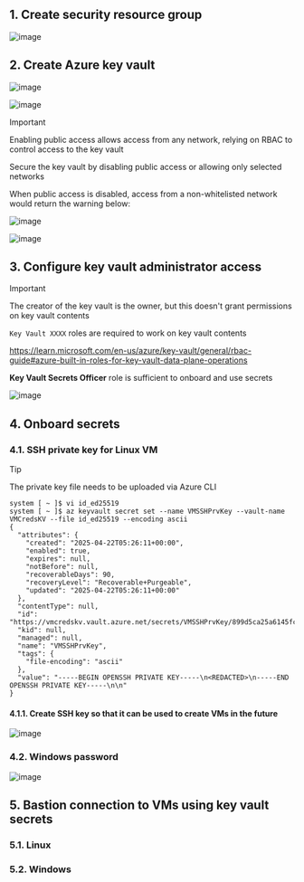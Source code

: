 ## 1. Create security resource group

![image](https://github.com/user-attachments/assets/43c84b75-6087-4408-8624-b670bc677a97)

## 2. Create Azure key vault

![image](https://github.com/user-attachments/assets/e7cccf42-06a5-4f10-a917-9981d4685310)

![image](https://github.com/user-attachments/assets/95719382-f88b-479a-89d9-351d1c43df17)

> [!Important]
>
> Enabling public access allows access from any network, relying on RBAC to control access to the key vault
>
> Secure the key vault by disabling public access or allowing only selected networks
>
> When public access is disabled, access from a non-whitelisted network would return the warning below:
> 
> ![image](https://github.com/user-attachments/assets/93b4bf0d-6cd7-45dd-a3b3-87618e002eef)

![image](https://github.com/user-attachments/assets/f9a698d1-2742-4a50-95f5-31fa0835fe49)

## 3. Configure key vault administrator access

> [!Important]
>
> The creator of the key vault is the owner, but this doesn't grant permissions on key vault contents
>
> `Key Vault XXXX` roles are required to work on key vault contents
>
> https://learn.microsoft.com/en-us/azure/key-vault/general/rbac-guide#azure-built-in-roles-for-key-vault-data-plane-operations

**Key Vault Secrets Officer** role is sufficient to onboard and use secrets

![image](https://github.com/user-attachments/assets/319cb7b1-244b-45bb-b6d4-aca4a3b2ee79)

## 4. Onboard secrets

### 4.1. SSH private key for Linux VM

> [!Tip]
>
> The private key file needs to be uploaded via Azure CLI

```pwsh
system [ ~ ]$ vi id_ed25519
system [ ~ ]$ az keyvault secret set --name VMSSHPrvKey --vault-name VMCredsKV --file id_ed25519 --encoding ascii
{
  "attributes": {
    "created": "2025-04-22T05:26:11+00:00",
    "enabled": true,
    "expires": null,
    "notBefore": null,
    "recoverableDays": 90,
    "recoveryLevel": "Recoverable+Purgeable",
    "updated": "2025-04-22T05:26:11+00:00"
  },
  "contentType": null,
  "id": "https://vmcredskv.vault.azure.net/secrets/VMSSHPrvKey/899d5ca25a6145fcbedf5249bb06a31b",
  "kid": null,
  "managed": null,
  "name": "VMSSHPrvKey",
  "tags": {
    "file-encoding": "ascii"
  },
  "value": "-----BEGIN OPENSSH PRIVATE KEY-----\n<REDACTED>\n-----END OPENSSH PRIVATE KEY-----\n\n"
}
```

#### 4.1.1. Create SSH key so that it can be used to create VMs in the future

![image](https://github.com/user-attachments/assets/254f290e-da61-4b99-90ea-997bb679d651)

### 4.2. Windows password

![image](https://github.com/user-attachments/assets/ee1057dc-046a-4e7c-8658-623965c59286)

## 5. Bastion connection to VMs using key vault secrets

### 5.1. Linux



### 5.2. Windows


